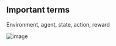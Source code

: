 ## Important terms

Environment, agent, state, action, reward

![image](https://github.com/user-attachments/assets/82cce14d-b638-4c64-905a-c62ceb96436b)
